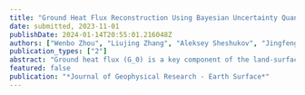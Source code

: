 ```yaml
---
title: "Ground Heat Flux Reconstruction Using Bayesian Uncertainty Quantification Machinery and Surrogate Modeling"
date: submitted, 2023-11-01
publishDate: 2024-01-14T20:55:01.216048Z
authors: ["Wenbo Zhou", "Liujing Zhang", "Aleksey Sheshukov", "Jingfeng Wang", "Modi Zhu", "Khachik Sargsyan", "Donghui Xu", "Desheng Liu", "Tianqi Zhang", "Valeriy Mazepa", "Alexandr Sokolov", "Victor Valdayskikh", "Valeriy Ivanov"]
publication_types: ["2"]
abstract: "Ground heat flux (G_0) is a key component of the land-surface energy balance of high-latitude regions. Despite its crucial role in controlling permafrost degradation due to global warming, G_0 is sparsely measured and not well represented in the outputs of global scale model simulation. In this study, an analytical heat transfer model is tested to reconstruct G_0 across seasons using soil temperature series from field measurements, Global Climate Model (GCM), and climate reanalysis outputs. The probability density functions of ground heat flux and of model parameters are inferred using available G_0 data (measured or modeled) for snow-free period as a reference. When observed G_0 is not available, a numerical model is applied using estimates of surface heat flux (dependent on parameters) as the top boundary condition. These estimates (and thus the corresponding parameters) are verified by comparing the distributions of simulated and measured soil temperature at several depths. Aided by state-of-the-art uncertainty quantification methods, the developed G_0 reconstruction approach provides novel means for assessing the probabilistic structure of the ground heat flux for regional permafrost change studies."
featured: false
publication: "*Journal of Geophysical Research - Earth Surface*"
---
```


